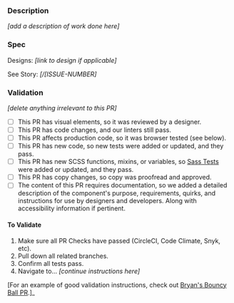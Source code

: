 ### Description

_[add a description of work done here]_

### Spec
Designs: _[link to design if applicable]_

See Story: _[/[ISSUE-NUMBER]_

### Validation
_[delete anything irrelevant to this PR]_

* [ ] This PR has visual elements, so it was reviewed by a designer.
* [ ] This PR has code changes, and our linters still pass.
* [ ] This PR affects production code, so it was browser tested (see below).
* [ ] This PR has new code, so new tests were added or updated, and they pass.
* [ ] This PR has new SCSS functions, mixins, or variables, so [Sass Tests](https://seesparkbox.com/foundry/how_and_why_we_unit_test_our_sass) were added or updated, and they pass.
* [ ] This PR has copy changes, so copy was proofread and approved.
* [ ] The content of this PR requires documentation, so we added a detailed description of the component's purpose, requirements, quirks, and instructions for use by designers and developers. Along with accessibility information if pertinent.

#### To Validate
  1. Make sure all PR Checks have passed (CircleCI, Code Climate, Snyk, etc).
  2. Pull down all related branches.
  3. Confirm all tests pass.
  4. Navigate to... _[continue instructions here]_  

[For an example of good validation instructions, check out [Bryan's Bouncy Ball PR](https://github.com/sparkbox/bouncy-ball/pull/56#issue-192153701).]_

